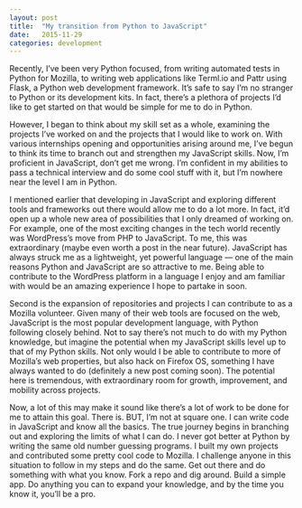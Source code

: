 ```yaml
---
layout: post
title:  "My transition from Python to JavaScript"
date:   2015-11-29
categories: development
---
```

Recently, I’ve been very Python focused, from writing automated tests in Python
for Mozilla, to writing web applications like Terml.io and Pattr using Flask, a
Python web development framework. It’s safe to say I’m no stranger to Python or
its development kits. In fact, there’s a plethora of projects I’d like to get
started on that would be simple for me to do in Python.

However, I began to think about my skill set as a whole, examining the projects
I’ve worked on and the projects that I would like to work on. With various
internships opening and opportunities arising around me, I’ve begun to think its
time to branch out and strengthen my JavaScript skills. Now, I’m proficient in
JavaScript, don’t get me wrong. I’m confident in my abilities to pass a technical
interview and do some cool stuff with it, but I’m nowhere near the level I am in
Python.

I mentioned earlier that developing in JavaScript and exploring different tools
and frameworks out there would allow me to do a lot more. In fact, it’d open up
a whole new area of possibilities that I only dreamed of working on. For example,
one of the most exciting changes in the tech world recently was WordPress’s move
from PHP to JavaScript. To me, this was extraordinary (maybe even worth a post
in the near future). JavaScript has always struck me as a lightweight, yet
powerful language — one of the main reasons Python and JavaScript are so
attractive to me. Being able to contribute to the WordPress platform in a
language I enjoy and am familiar with would be an amazing experience I hope to
partake in soon.

Second is the expansion of repositories and projects I can contribute to as a
Mozilla volunteer. Given many of their web tools are focused on the web,
JavaScript is the most popular development language, with Python following
closely behind. Not to say there’s not much to do with my Python knowledge, but
imagine the potential when my JavaScript skills level up to that of my Python
skills. Not only would I be able to contribute to more of Mozilla’s web properties,
but also hack on Firefox OS, something I have always wanted to do (definitely a
new post coming soon). The potential here is tremendous, with extraordinary room
for growth, improvement, and mobility across projects.

Now, a lot of this may make it sound like there’s a lot of work to be done for
me to attain this goal. There is. BUT, I’m not at square one. I can write code
in JavaScript and know all the basics. The true journey begins in branching out
and exploring the limits of what I can do. I never got better at Python by
writing the same old number guessing programs. I built my own projects and
contributed some pretty cool code to Mozilla. I challenge anyone in this
situation to follow in my steps and do the same. Get out there and do something
with what you know. Fork a repo and dig around. Build a simple app. Do anything
you can to expand your knowledge, and by the time you know it, you’ll be a pro.
